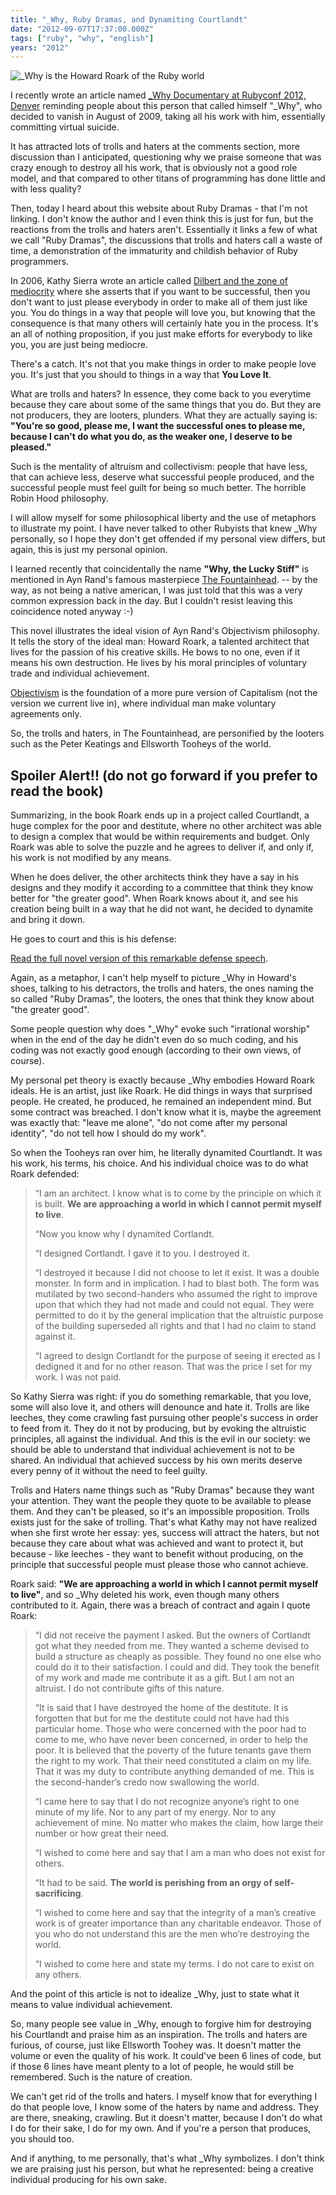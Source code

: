 ```yaml
---
title: "_Why, Ruby Dramas, and Dynamiting Courtlandt"
date: "2012-09-07T17:37:00.000Z"
tags: ["ruby", "why", "english"]
years: "2012"
---
```


<p></p>
<p><img src="http://s3.amazonaws.com/akitaonrails/assets/image_asset/image/22/why_fountainhead.jpg" srcset="http://s3.amazonaws.com/akitaonrails/assets/image_asset/image/22/why_fountainhead.jpg 2x" alt="_Why is the Howard Roark of the Ruby world"></p>
<p>I recently wrote an article named <a href="http://www.akitaonrails.com/2012/09/03/why-documentary-at-rubyconf-2012-denver">_Why Documentary at Rubyconf 2012, Denver</a> reminding people about this person that called himself "_Why", who decided to vanish in August of 2009, taking all his work with him, essentially committing virtual suicide.</p>
<p>It has attracted lots of trolls and haters at the comments section, more discussion than I anticipated, questioning why we praise someone that was crazy enough to destroy all his work, that is obviously not a good role model, and that compared to other titans of programming has done little and with less quality?</p>
<p>Then, today I heard about this website about Ruby Dramas - that I'm not linking. I don't know the author and I even think this is just for fun, but the reactions from the trolls and haters aren't. Essentially it links a few of what we call "Ruby Dramas", the discussions that trolls and haters call a waste of time, a demonstration of the immaturity and childish behavior of Ruby programmers.</p>
<p></p>
<p></p>
<p>In 2006, Kathy Sierra wrote an article called <a href="https://headrush.typepad.com/creating_passionate_users/2006/10/dilbert_and_the.html">Dilbert and the zone of mediocrity</a> where she asserts that if you want to be successful, then you don't want to just please everybody in order to make all of them just like you. You do things in a way that people will love you, but knowing that the consequence is that many others will certainly hate you in the process. It's an all of nothing proposition, if you just make efforts for everybody to like you, you are just being mediocre.</p>
<p>There's a catch. It's not that you make things in order to make people love you. It's just that you should to things in a way that <strong>You Love It</strong>.</p>
<p>What are trolls and haters? In essence, they come back to you everytime because they care about some of the same things that you do. But they are not producers, they are looters, plunders. What they are actually saying is: <strong>"You're so good, please me, I want the successful ones to please me, because I can't do what you do, as the weaker one, I deserve to be pleased."</strong></p>
<p>Such is the mentality of altruism and collectivism: people that have less, that can achieve less, deserve what successful people produced, and the successful people must feel guilt for being so much better. The horrible Robin Hood philosophy.</p>
<p>I will allow myself for some philosophical liberty and the use of metaphors to illustrate my point. I have never talked to other Rubyists that knew _Why personally, so I hope they don't get offended if my personal view differs, but again, this is just my personal opinion.</p>
<p>I learned recently that coincidentally the name <strong>"Why, the Lucky Stiff"</strong> is mentioned in Ayn Rand's famous masterpiece <a href="https://en.wikipedia.org/wiki/Talk:Why_the_lucky_stiff#Real_name">The Fountainhead</a>. -- by the way, as not being a native american, I was just told that this was a very common expression back in the day. But I couldn't resist leaving this coincidence noted anyway :-)</p>
<p>This novel illustrates the ideal vision of Ayn Rand's Objectivism philosophy. It tells the story of the ideal man: Howard Roark, a talented architect that lives for the passion of his creative skills. He bows to no one, even if it means his own destruction. He lives by his moral principles of voluntary trade and individual achievement.</p>
<p><a href="https://bit.ly/P1H10f">Objectivism</a> is the foundation of a more pure version of Capitalism (not the version we current live in), where individual man make voluntary agreements only.</p>
<p>So, the trolls and haters, in The Fountainhead, are personified by the looters such as the Peter Keatings and Ellsworth Tooheys of the world.</p>
<h2>Spoiler Alert!! (do not go forward if you prefer to read the book)</h2>
<p>Summarizing, in the book Roark ends up in a project called Courtlandt, a huge complex for the poor and destitute, where no other architect was able to design a complex that would be within requirements and budget. Only Roark was able to solve the puzzle and he agrees to deliver if, and only if, his work is not modified by any means.</p>
<p>When he does deliver, the other architects think they have a say in his designs and they modify it according to a committee that think they know better for "the greater good". When Roark knows about it, and see his creation being built in a way that he did not want, he decided to dynamite and bring it down.</p>
<p>He goes to court and this is his defense:</p>
<div id="playerXfrPulUWAHyC"></div>
<script type="text/javascript">
  jwplayer('playerXfrPulUWAHyC').setup({
    file: 'https://s3.amazonaws.com/videos-akitaonrails/Akitaonrails-TheFountainheadDefesaDeHowardRoark654.m4v.mp4',
    title: 'The Fountainhead - Howard Roark Defense',
    width: '100%',
    aspectratio: '4:3'
  });
</script>
<p><a href="https://www.nasonart.com/personal/lifelessons/fountainhead.html">Read the full novel version of this remarkable defense speech</a>.</p>
<p>Again, as a metaphor, I can't help myself to picture _Why in Howard's shoes, talking to his detractors, the trolls and haters, the ones naming the so called "Ruby Dramas", the looters, the ones that think they know about "the greater good".</p>
<p>Some people question why does "_Why" evoke such "irrational worship" when in the end of the day he didn't even do so much coding, and his coding was not exactly good enough (according to their own views, of course).</p>
<p>My personal pet theory is exactly because _Why embodies Howard Roark ideals. He is an artist, just like Roark. He did things in ways that surprised people. He created, he produced, he remained an independent mind. But some contract was breached. I don't know what it is, maybe the agreement was exactly that: "leave me alone", "do not come after my personal identity", "do not tell how I should do my work".</p>
<p>So when the Tooheys ran over him, he literally dynamited Courtlandt. It was his work, his terms, his choice. And his individual choice was to do what Roark defended:</p>
<blockquote>
  <p>“I am an architect. I know what is to come by the principle on which it is built. <strong>We are approaching a world in which I cannot permit myself to live</strong>.</p>
  <p>“Now you know why I dynamited Cortlandt.</p>
  <p>“I designed Cortlandt. I gave it to you. I destroyed it.</p>
  <p>“I destroyed it because I did not choose to let it exist. It was a double monster. In form and in implication. I had to blast both. The form was mutilated by two second-handers who assumed the right to improve upon that which they had not made and could not equal. They were permitted to do it by the general implication that the altruistic purpose of the building superseded all rights and that I had no claim to stand against it.</p>
  <p>“I agreed to design Cortlandt for the purpose of seeing it erected as I dedigned it and for no other reason. That was the price I set for my work. I was not paid.</p>
</blockquote>
<p>So Kathy Sierra was right: if you do something remarkable, that you love, some will also love it, and others will denounce and hate it. Trolls are like leeches, they come crawling fast pursuing other people's success in order to feed from it. They do it not by producing, but by evoking the altruistic principles, all against the individual. And this is the evil in our society: we should be able to understand that individual achievement is not to be shared. An individual that achieved success by his own merits deserve every penny of it without the need to feel guilty.</p>
<p>Trolls and Haters name things such as "Ruby Dramas" because they want your attention. They want the people they quote to be available to please them. And they can't be pleased, so it's an impossible proposition. Trolls exists just for the sake of trolling. That's what Kathy may not have realized when she first wrote her essay: yes, success will attract the haters, but not because they care about what was achieved and want to protect it, but because - like leeches - they want to benefit without producing, on the principle that successful people must please those who cannot achieve.</p>
<p>Roark said: <strong>"We are approaching a world in which I cannot permit myself to live"</strong>, and so _Why deleted his work, even though many others contributed to it. Again, there was a breach of contract and again I quote Roark:</p>
<blockquote>
  <p>“I did not receive the payment I asked. But the owners of Cortlandt got what they needed from me. They wanted a scheme devised to build a structure as cheaply as possible. They found no one else who could do it to their satisfaction. I could and did. They took the benefit of my work and made me contribute it as a gift. But I am not an altruist. I do not contribute gifts of this nature.</p>
  <p>“It is said that I have destroyed the home of the destitute. It is forgotten that but for me the destitute could not have had this particular home. Those who were concerned with the poor had to come to me, who have never been concerned, in order to help the poor. It is believed that the poverty of the future tenants gave them the right to my work. That their need constituted a claim on my life. That it was my duty to contribute anything demanded of me. This is the second-hander’s credo now swallowing the world.</p>
  <p>“I came here to say that I do not recognize anyone’s right to one minute of my life. Nor to any part of my energy. Nor to any achievement of mine. No matter who makes the claim, how large their number or how great their need.</p>
  <p>“I wished to come here and say that I am a man who does not exist for others.</p>
  <p>“It had to be said. <strong>The world is perishing from an orgy of self-sacrificing</strong>.</p>
  <p>“I wished to come here and say that the integrity of a man’s creative work is of greater importance than any charitable endeavor. Those of you who do not understand this are the men who’re destroying the world.</p>
  <p>“I wished to come here and state my terms. I do not care to exist on any others.</p>
</blockquote>
<p>And the point of this article is not to idealize _Why, just to state what it means to value individual achievement.</p>
<p>So, many people see value in _Why, enough to forgive him for destroying his Courtlandt and praise him as an inspiration. The trolls and haters are furious, of course, just like Ellsworth Toohey was. It doesn't matter the volume or even the quality of his work. It could've been 6 lines of code, but if those 6 lines have meant plenty to a lot of people, he would still be remembered. Such is the nature of creation.</p>
<p>We can't get rid of the trolls and haters. I myself know that for everything I do that people love, I know some of the haters by name and address. They are there, sneaking, crawling. But it doesn't matter, because I don't do what I do for their sake, I do for my own. And if you're a person that produces, you should too.</p>
<p>And if anything, to me personally, that's what _Why symbolizes. I don't think we are praising just his person, but what he represented: being a creative individual producing for his own sake.</p>
<p></p>